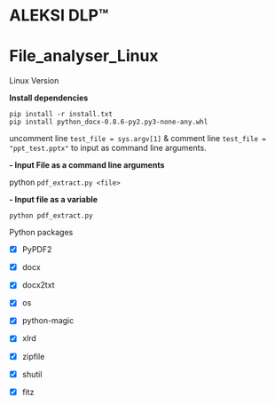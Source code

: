 # ALEKSI DLP™
# File_analyser_Linux
Linux Version

 **Install dependencies**

    pip install -r install.txt
    pip install python_docx-0.8.6-py2.py3-none-any.whl

uncomment line `test_file = sys.argv[1]` & comment line `test_file = "ppt_test.pptx"` to input as command line arguments.

 **- Input File as a command line arguments**

python `pdf_extract.py <file>`

 **- Input file as a variable**

    python pdf_extract.py
    
Python packages  
 - [x] PyPDF2
 - [x] docx
 - [x] docx2txt
 - [x] os
 - [x] python-magic
 - [x] xlrd
 - [x] zipfile
 - [x] shutil
 - [x] fitz


 
